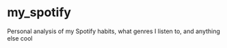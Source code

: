 # my_spotify
Personal analysis of my Spotify habits, what genres I listen to, and anything else cool
